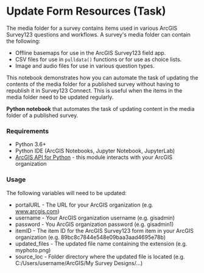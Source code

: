 # Update Form Resources (Task)

The media folder for a survey contains items used in various ArcGIS Survey123 questions and workflows. A survey's media folder can contain the following:
- Offline basemaps for use in the ArcGIS Survey123 field app.
- CSV files for use in `pulldata()` functions or for use as choice lists.
- Image and audio files for use in various question types.

This notebook demonstrates how you can automate the task of updating the contents of the media folder for a published survey without having to republish it in Survey123 Connect. This is useful when the items in the media folder need to be updated regularly. 

**Python notebook** that automates the task of updating content in the media folder of a published survey.

### Requirements
- Python 3.6+
- Python IDE (ArcGIS Notebooks, Jupyter Notebook, JupyterLab)
- [ArcGIS API for Python](https://developers.arcgis.com/python/) - this module interacts with your ArcGIS organization

### Usage

The following variables will need to be updated: 

- portalURL - The URL for your ArcGIS organization (e.g. www.arcgis.com)
- username - Your ArcGIS organization username (e.g. gisadmin)
- password - You ArcGIS organization password (e.g. gisadmin1)
- itemID - The item ID for the ArcGIS Survey123 form item in your ArcGIS organization (e.g. 89bc8c7844e548e09baa3aad4695e78b)
- updated_files - The updated file name containing the extension (e.g. myphoto.png)
- source_loc - Folder directory where the updated file is located (e.g. C:/Users/username/ArcGIS/My Survey Designs/...)
